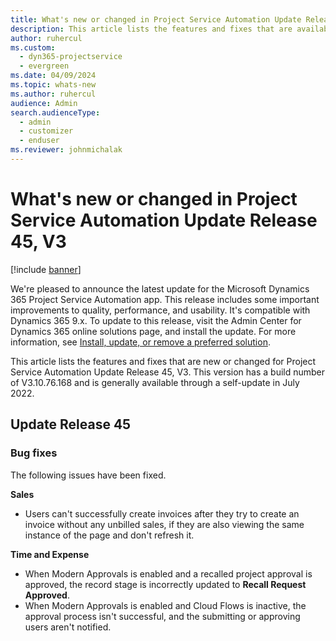 ```yaml
---
title: What's new or changed in Project Service Automation Update Release 45, V3
description: This article lists the features and fixes that are available in Microsoft Dynamics 365 Project Service Automation Update Release 45, V3.
author: ruhercul
ms.custom: 
  - dyn365-projectservice
  - evergreen
ms.date: 04/09/2024
ms.topic: whats-new
ms.author: ruhercul
audience: Admin
search.audienceType: 
  - admin
  - customizer
  - enduser
ms.reviewer: johnmichalak
---
```


# What's new or changed in Project Service Automation Update Release 45, V3

[!include [banner](../includes/psa-now-project-operations.md)]

We're pleased to announce the latest update for the Microsoft Dynamics 365 Project Service Automation app. This release includes some important improvements to quality, performance, and usability. It's compatible with Dynamics 365 9.x. To update to this release, visit the Admin Center for Dynamics 365 online solutions page, and install the update. For more information, see [Install, update, or remove a preferred solution](/power-platform/admin/install-remove-preferred-solution).

This article lists the features and fixes that are new or changed for Project Service Automation Update Release 45, V3. This version has a build number of V3.10.76.168 and is generally available through a self-update in July 2022.

## Update Release 45

### Bug fixes

The following issues have been fixed.

**Sales**

- Users can't successfully create invoices after they try to create an invoice without any unbilled sales, if they are also viewing the same instance of the page and don't refresh it.

**Time and Expense**

- When Modern Approvals is enabled and a recalled project approval is approved, the record stage is incorrectly updated to **Recall Request Approved**.
- When Modern Approvals is enabled and Cloud Flows is inactive, the approval process isn't successful, and the submitting or approving users aren't notified.
